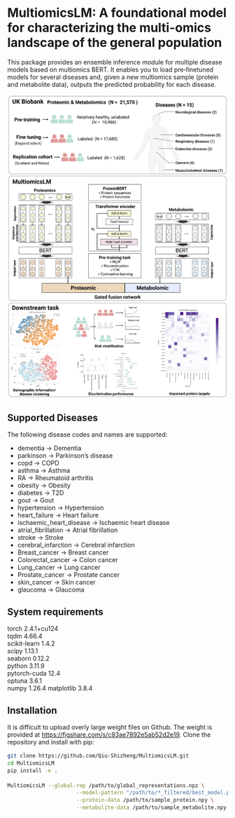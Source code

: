 # MultiomicsLM: A foundational model for characterizing the multi-omics landscape of the general population

This package provides an ensemble inference module for multiple disease models based on multiomics BERT. It enables you to load pre‐finetuned models for several diseases and, given a new multiomics sample (protein and metabolite data), outputs the predicted probability for each disease.

![](https://github.com/Qiu-Shizheng/MultiomicsLM/blob/main/Figure/Figure%201.jpeg)

## Supported Diseases

The following disease codes and names are supported:

- dementia → Dementia  
- parkinson → Parkinson’s disease  
- copd → COPD  
- asthma → Asthma  
- RA → Rheumatoid arthritis  
- obesity → Obesity  
- diabetes → T2D  
- gout → Gout  
- hypertension → Hypertension  
- heart_failure → Heart failure  
- ischaemic_heart_disease → Ischaemic heart disease  
- atrial_fibrillation → Atrial fibrillation  
- stroke → Stroke  
- cerebral_infarction → Cerebral infarction  
- Breast_cancer → Breast cancer  
- Colorectal_cancer → Colon cancer  
- Lung_cancer → Lung cancer  
- Prostate_cancer → Prostate cancer  
- skin_cancer → Skin cancer  
- glaucoma → Glaucoma  


## System requirements
torch 2.4.1+cu124  
tqdm 4.66.4  
scikit-learn 1.4.2  
scipy 1.13.1  
seaborn 0.12.2  
python 3.11.9  
pytorch-cuda 12.4    
optuna 3.6.1     
numpy 1.26.4
matplotlib 3.8.4 

## Installation

It is difficult to upload overly large weight files on Github. The weight is provided at https://figshare.com/s/c83ae7892e5ab52d2e19.
Clone the repository and install with pip:

```bash
git clone https://github.com/Qiu-Shizheng/MultiomicsLM.git
cd MultiomicsLM
pip install -e .

MultiomicsLM --global-rep /path/to/global_representations.npz \
                      --model-pattern "/path/to/*_filtered/best_model.pt" \
                      --protein-data /path/to/sample_protein.npy \
                      --metabolite-data /path/to/sample_metabolite.npy
